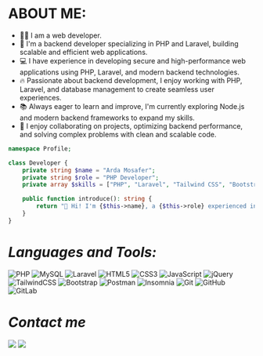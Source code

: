 # ABOUT ME:
<ul>
    <li>👨‍💻 I am a web developer.</li>
    <li>🚀 I'm a backend developer specializing in PHP and Laravel, building scalable and efficient web applications.</li>
    <li>💻 I have experience in developing secure and high-performance web applications using PHP, Laravel, and modern backend technologies.</li>
    <li>🔥 Passionate about backend development, I enjoy working with PHP, Laravel, and database management to create seamless user experiences.</li>
    <li>📚 Always eager to learn and improve, I'm currently exploring Node.js and modern backend frameworks to expand my skills.</li>
    <li>🤝 I enjoy collaborating on projects, optimizing backend performance, and solving complex problems with clean and scalable code.</li>
</ul>

```PHP
namespace Profile;

class Developer {
    private string $name = "Arda Mosafer";
    private string $role = "PHP Developer";
    private array $skills = ["PHP", "Laravel", "Tailwind CSS", "Bootstrap"];

    public function introduce(): string {
        return "👋 Hi! I'm {$this->name}, a {$this->role} experienced in " . implode(", ", $this->skills) . " 🚀";
    }
}

```

# ***Languages and Tools:***

![PHP](https://img.shields.io/badge/php-%23777BB4.svg?style=for-the-badge&logo=php&logoColor=white)
![MySQL](https://img.shields.io/badge/mysql-4479A1.svg?style=for-the-badge&logo=mysql&logoColor=white)
![Laravel](https://img.shields.io/badge/laravel-%23FF2D20.svg?style=for-the-badge&logo=laravel&logoColor=white)
![HTML5](https://img.shields.io/badge/html5-%23E34F26.svg?style=for-the-badge&logo=html5&logoColor=white)
![CSS3](https://img.shields.io/badge/css3-%231572B6.svg?style=for-the-badge&logo=css3&logoColor=white)
![JavaScript](https://img.shields.io/badge/javascript-%23323330.svg?style=for-the-badge&logo=javascript&logoColor=%23F7DF1E)
![jQuery](https://img.shields.io/badge/jquery-%230769AD.svg?style=for-the-badge&logo=jquery&logoColor=white)
![TailwindCSS](https://img.shields.io/badge/tailwindcss-%2338B2AC.svg?style=for-the-badge&logo=tailwind-css&logoColor=white)
![Bootstrap](https://img.shields.io/badge/bootstrap-%238511FA.svg?style=for-the-badge&logo=bootstrap&logoColor=white)
![Postman](https://img.shields.io/badge/Postman-FF6C37?style=for-the-badge&logo=postman&logoColor=white)
![Insomnia](https://img.shields.io/badge/Insomnia-black?style=for-the-badge&logo=insomnia&logoColor=5849BE)
![Git](https://img.shields.io/badge/git-%23F05033.svg?style=for-the-badge&logo=git&logoColor=white)
![GitHub](https://img.shields.io/badge/github-%23121011.svg?style=for-the-badge&logo=github&logoColor=white)
![GitLab](https://img.shields.io/badge/gitlab-%23181717.svg?style=for-the-badge&logo=gitlab&logoColor=white)

# ***Contact me***
> 
<a href="https://t.me/Mosafer_001"><img src="https://github.com/arda-mosafer/arda-mosafer/blob/main/icons8-telegram-94.png?raw=true" /></a>
<a href="https://t.me/Mosafer_001"><img src="https://github.com/arda-mosafer/arda-mosafer/blob/main/icons8-discord-94.png" /></a>
